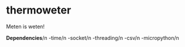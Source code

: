 # thermoweter
Meten is weten!

**Dependencies**/n
-time/n
-socket/n
-threading/n
-csv/n
-micropython/n
